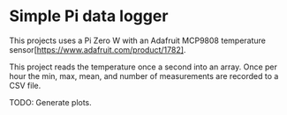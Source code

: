 # Simple Pi data logger

This projects uses a Pi Zero W with an Adafruit MCP9808 temperature sensor[https://www.adafruit.com/product/1782].

This project reads the temperature once a second into an array. Once per hour
the min, max, mean, and number of measurements are recorded to a CSV file.

TODO: Generate plots.